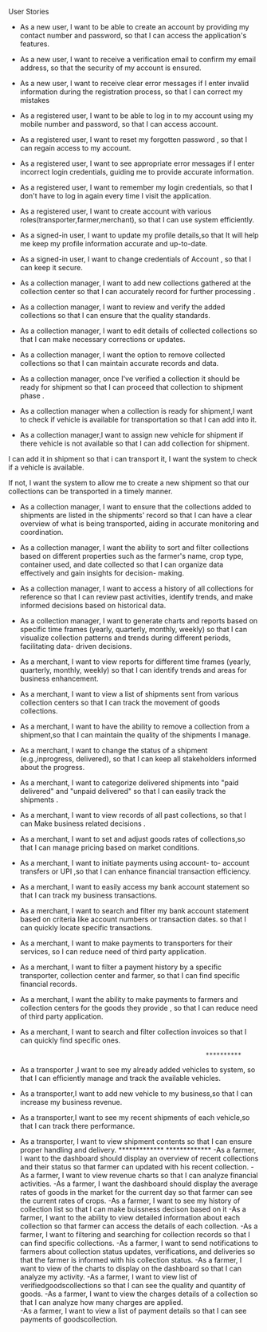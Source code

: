   User Stories


- As a new user, I want to be able to create an account by providing my contact number and password, so that I can access the application's features.
- As a new user, I want to receive a verification email to confirm my email address, so that the security of my account is ensured.
- As a new user, I want to receive clear error messages if I enter invalid information during the registration process, so that I can correct my mistakes

- As a registered user, I want to be able to log in to my account using my mobile number and password, so that I can access account.
- As a registered user, I want to reset my forgotten password , so that I can regain access to my account.
- As a registered user, I want to see appropriate error messages if I enter incorrect login credentials, guiding me to provide accurate information.
- As a registered user, I want to remember my login credentials, so that I don't have to log in again every time I visit the application.
- As a registered user, I want to create account with various roles(transporter,farmer,merchant), so that I can use system efficiently.

- As a signed-in user, I want to update my profile details,so that It will help me keep my profile information accurate and up-to-date.

- As a signed-in user, I want to change credentials of Account , so that I can keep it secure.





- As a collection manager, I want to add new collections gathered at the collection center so that I can accurately record for further processing .

- As a collection manager, I want to review and verify the added collections so that I can ensure that the quality standards.

- As a collection manager, I want to edit details of collected collections so that I can make necessary corrections or updates.

- As a collection manager, I want the option to remove collected collections so that I can maintain accurate records and data.

- As a collection manager, once I've verified a collection it should be ready for shipment so that I can proceed that collection to shipment phase .

- As a collection manager when a collection is ready for shipment,I want to check if vehicle is available for transportation so that I can add into it.

- As a collection manager,I want to assign new vehicle for shipment if there vehicle is not available
so that I can add collection for shipment.


 I can add it in shipment so that i can transport it, I want the system to check if a vehicle is available.

 If not, I want the system to allow me to create a new shipment so that our collections can be transported in a timely manner.

- As a collection manager, I want to ensure that the collections added to shipments are listed in the shipments' record so that I can have a clear overview of what is being transported, aiding in accurate monitoring and coordination.
- As a collection manager, I want the ability to sort and filter collections based on different properties such as the farmer's name, crop type, container used, and date collected so that I can organize data effectively and gain insights for decision- making.
- As a collection manager, I want to access a history of all collections for reference so that I can review past activities, identify trends, and make informed decisions based on historical data.

- As a collection manager, I want to generate charts and reports based on specific time frames (yearly, quarterly, monthly, weekly) so that I can visualize collection patterns and trends during different periods, facilitating data- driven decisions.

- As a merchant, I want to view reports for different time frames (yearly, quarterly, monthly, weekly) so that I can identify trends and areas for business enhancement.
- As a merchant, I want to  view a list of shipments sent from various collection centers so that I can track the movement of goods collections.
- As a merchant, I want to have the ability to remove a collection from a shipment,so that I can maintain the quality of the shipments I manage.
- As a merchant, I want  to change the status of a shipment (e.g.,inprogress, delivered), so that I can keep all stakeholders informed about the progress.
- As a merchant, I want to categorize delivered shipments into "paid delivered" and "unpaid delivered" so that I can easily track the shipments .
- As a merchant, I want to view records of all past collections, so that I can Make business related decisions .
- As a merchant, I want to set and adjust goods rates of collections,so that I can manage pricing based on market conditions.
- As a merchant, I want to initiate  payments using account- to- account transfers or UPI ,so that I can enhance financial transaction efficiency.
- As a merchant, I want to easily access my bank account statement so that I can track my business transactions.
- As a merchant, I want to search and filter my bank account statement based on criteria like account numbers or transaction dates. so that I can quickly locate specific transactions.
- As a merchant, I want to make payments to transporters for their services, so I can reduce need of third party application.
- As a merchant, I want to filter a payment history by
a specific  transporter, collection center and farmer, so that I can find specific financial records.

- As a merchant, I want the ability to make payments to farmers and collection centers for the goods they provide , so that I can reduce need of third party application.
- As a merchant, I want to search and filter collection invoices  so that I can quickly find specific ones.


                                                          **********
- As a transporter ,I want to see my already added vehicles to system, so that I can efficiently manage and track the available vehicles.
- As a transporter,I want to add new vehicle to my business,so that I can increase my business revenue.
- As a transporter,I want to see my recent shipments of each vehicle,so that I can track there performance.
- As a transporter, I want to view shipment contents so that I can ensure proper handling and delivery.
                                                         *************
                                                         *************
-As a farmer, I want to the dashboard should display an overview of recent collections and their status so that farmer can updated with his recent collection.
-As a farmer, I want to view  revenue charts so that I can analyze financial activities.
-As a farmer, I want the dashboard should display the average rates of goods in the market for the current day so that farmer can see the current rates of crops.
-As a farmer, I want to see my history of collection list  so that I can make buissness decison based on it 
-As a farmer, I want to  the ability to view detailed information about each collection so that farmer can access the details of each collection.
-As a farmer, I want to filtering and searching for collection records so that I can find specific collections.
-As a farmer, I want to send notifications to farmers about collection status updates, verifications, and deliveries so that the farmer is informed with his collection status.
-As a farmer, I want to view of  the charts to display on the dashboard  so that I can analyze my activity.
-As a farmer, I want to view list of verifiedgoodscollections  so that I can see the quality and quantity of goods.
-As a farmer, I want to view the charges details of a collection so that I can analyze how many charges are applied.  
-As a farmer, I want to  view a list of payment details so that I can see payments of goodscollection.






